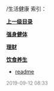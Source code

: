 /生活健康 索引：


**[上一级目录](/index.md)**

**[强身健体](/生活健康/强身健体/index.md)**

**[理财](/生活健康/理财/index.md)**

**[饮食养生](/生活健康/饮食养生/index.md)**

- [readme](/生活健康/readme.md)


<font size=2 color='grey'> 2019-09-12 08:33 </font>